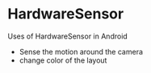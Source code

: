 # HardwareSensor
Uses of HardwareSensor in Android
* Sense the motion around the camera 
* change color of the layout
